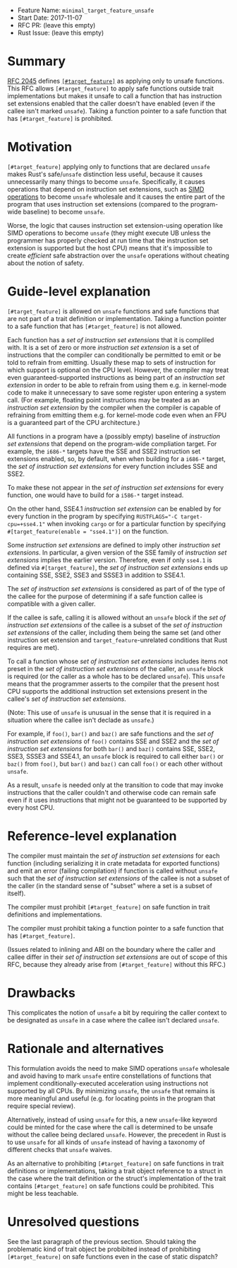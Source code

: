 - Feature Name: `minimal_target_feature_unsafe`
- Start Date: 2017-11-07
- RFC PR: (leave this empty)
- Rust Issue: (leave this empty)

# Summary
[summary]: #summary

[RFC 2045][1] defines [`[#target_feature]`][2] as applying only to unsafe
functions. This RFC allows `[#target_feature]` to apply safe functions outside
trait implementations but makes it unsafe to call a function that has
instruction set extensions enabled that the caller doesn't have enabled
(even if the callee isn't marked `unsafe`). Taking a function pointer to a
safe function that has `[#target_feature]` is prohibited.

[1]: https://github.com/rust-lang/rfcs/blob/master/text/2133-all-the-clones.md
[2]: https://github.com/rust-lang/rfcs/blob/master/text/2045-target-feature.md#unconditional-code-generation-target_feature

# Motivation
[motivation]: #motivation

`[#target_feature]` applying only to functions that are declared `unsafe`
makes Rust's safe/`unsafe` distinction less useful, because it causes
unnecessarily many things to become `unsafe`. Specifically, it causes
operations that depend on instruction set extensions, such as [SIMD
operations][3] to become `unsafe` wholesale and it causes the entire part
of the program that uses instruction set extensions (compared to the
program-wide baseline) to become `unsafe`.

Worse, the logic that causes instruction set extension-using operation like
SIMD operations to become `unsafe` (they might execute UB unless the
programmer has properly checked at run time that the instruction set extension
is supported but the host CPU) means that it's impossible to create
_efficient_ safe abstraction over the `unsafe` operations without cheating
about the notion of safety.

[3]: https://github.com/rust-lang-nursery/stdsimd/issues/159

# Guide-level explanation
[guide-level-explanation]: #guide-level-explanation

`[#target_feature]` is allowed on `unsafe` functions and safe functions that
are not part of a trait definition or implementation. Taking a function
pointer to a safe function that has `[#target_feature]` is not allowed.

Each function has a _set of instruction set extensions_ that it is compliled
with. It is a set of zero or more _instruction set extension_ is a set of
instructions that the compiler can conditionally be permitted to emit or be
told to refrain from emitting. Usually these map to sets of instruction for
which support is optional on the CPU level. However, the compiler may treat
even guaranteed-supported instructions as being part of an _instruction set
extension_ in order to be able to refrain from using them e.g. in kernel-mode
code to make it unnecessary to save some register upon entering a system
call. (For example, floating point instructions may be treated as an
_instruction set extension_ by the compiler when the compiler is capable of
refraining from emitting them e.g. for kernel-mode code even when an FPU
is a guaranteed part of the CPU architecture.)

All functions in a program have a (possibly empty) baseline of _instruction
set extensions_ that depend on the program-wide compliation target. For
example, the `i686-*` targets have the SSE and SSE2 instruction set extensions
enabled, so, by default, when when building for a `i686-*` target, the _set
of instruction set extensions_ for every function includes SSE and SSE2.

To make these not appear in the _set of instruction set extensions_ for every
function, one would have to build for a `i586-*` target instead.

On the other hand, SSE4.1 _instruction set extension_ can be enabled by
for every function in the program by specifying
`RUSTFLAGS="-C target-cpu=+sse4.1"` when invoking `cargo` or for a particular
function by specifying `#[target_feature(enable = "sse4.1")]` on the function.

Some _instruction set extensions_ are defined to imply other _instruction
set extensions_. In particular, a given version of the SSE family of
_instruction set extensions_ implies the earlier version. Therefore, even if
only `sse4.1` is defined via `#[target_feature]`, the _set of instruction set
extensions_ ends up containing SSE, SSE2, SSE3 and SSSE3 in addition to
SSE4.1.

The _set of instruction set extensions_ is considered as part of of the
type of the callee for the purpose of determining if a safe function callee
is compatible with a given caller.

If the callee is safe, calling it is allowed without an `unsafe` block if
the _set of instruction set extensions_ of the callee is a subset of the
_set of instruction set extensions_ of the caller, including them being the
same set (and other instruction set extension and `target_feature`-unrelated
conditions that Rust requires are met).

To call a function whose _set of instruction set extensions_ includes items
not preset in the _set of instruction set extensions_ of the caller, an
`unsafe` block is required (or the caller as a whole has to be declared
`unsafe`). This `unsafe` means that the programmer asserts to the compiler
that the present host CPU supports the additional instruction set extensions
present in the callee's _set of instruction set extensions_.

(Note: This use of `unsafe` is unusual in the sense that it is required in
a situation where the callee isn't declade as `unsafe`.)

For example, if `foo()`, `bar()` and `baz()` are safe functions and the
_set of instruction set extensions_ of `foo()` contains SSE and SSE2 and
the _set of instruction set extensions_ for both `bar()` and `baz()` contains
SSE, SSE2, SSE3, SSSE3 and SSE4.1, an `unsafe` block is required to call
either `bar()` or `baz()` from `foo()`, but `bar()` and `baz()` can call
`foo()` or each other without `unsafe`.

As a result, `unsafe` is needed only at the transition to code that may
invoke instructions that the caller couldn't and otherwise code can remain
safe even if it uses instructions that might not be guaranteed to be supported
by every host CPU.

# Reference-level explanation
[reference-level-explanation]: #reference-level-explanation

The compiler must maintain the _set of instruction set extensions_ for each
function (including serializing it in crate metadata for exported functions)
and emit an error (failing compilation) if function is called without `unsafe`
such that the _set of instruction set extensions_ of the callee is not a
subset of the caller (in the standard sense of "subset" where a set is a
subset of itself).

The compiler must prohibit `[#target_feature]` on safe function in trait
definitions and implementations.

The compiler must prohibit taking a function pointer to a safe function that
has `[#target_feature]`.

(Issues related to inlining and ABI on the boundary where the caller and
callee differ in their _set of instruction set extensions_ are out of scope
of this RFC, because they already arise from `[#target_feature]` without this
RFC.)

# Drawbacks
[drawbacks]: #drawbacks

This complicates the notion of `unsafe` a bit by requiring the caller context
to be designated as `unsafe` in a case where the callee isn't declared
`unsafe`.

# Rationale and alternatives
[alternatives]: #alternatives

This formulation avoids the need to make SIMD operations `unsafe` wholesale
and avoid having to mark `unsafe` entire constellations of functions that
implement conditionally-executed acceleration using instructions not supported
by all CPUs. By minimizing `unsafe`, the `unsafe` that remains is more
meaningful and useful (e.g. for locating points in the program that require
special review).

Alternatively, instead of using `unsafe` for this, a new `unsafe`-like keyword
could be minted for the case where the call is determined to be unsafe without
the callee being declared `unsafe`. However, the precedent in Rust is to use
`unsafe` for all kinds of `unsafe` instead of having a taxonomy of different
checks that `unsafe` waives.

As an alternative to prohibiting `[#target_feature]` on safe functions in
trait definitions or implementations, taking a trait object reference to a
struct in the case where the trait definition or the struct's implementation
of the trait contains `[#target_feature]` on safe functions could be
prohibited. This might be less teachable.

# Unresolved questions
[unresolved]: #unresolved-questions

See the last paragraph of the previous section. Should taking the problematic
kind of trait object be probibited instead of prohibiting `[#target_feature]`
on safe functions even in the case of static dispatch?
